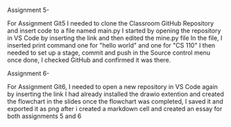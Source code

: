 Assignment 5-

For Assignment Git5 I needed to clone the Classroom GitHub Repository and insert code to a file named main.py
I started by opening the repository in VS Code by inserting the link and then edited the mine.py file 
In the file, I inserted print command one for "hello world" and one for "CS 110"
I then needed to set up a stage, commit and push in the Source control menu
once done, I checked GitHub and confirmed it was there.


Assignment 6-

For Assignment Git6, I needed to open a new repository in VS Code again by inserting the link
I had already installed the drawio extention and created the flowchart in the slides
once the flowchart was completed, I saved it and exported it as png
after i created a markdown cell and created an essay for both assignments 5 and 6